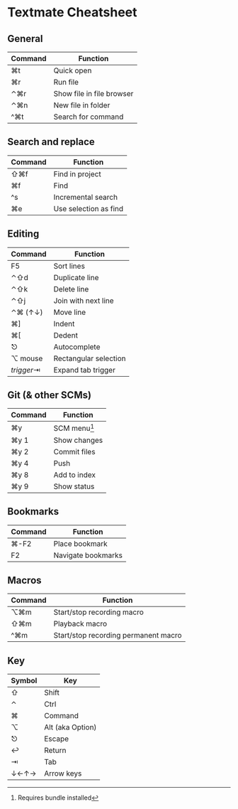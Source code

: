 # Textmate Cheatsheet

## General

|**Command**|**Function**|
|-|-|
|⌘t|Quick open|
|⌘r|Run file|
|⌃⌘r|Show file in file browser|
|⌃⌘n|New file in folder|
|^⌘t|Search for command|

## Search and replace

|**Command**|**Function**|
|-|-|
|⇧⌘f|Find in project|
|⌘f|Find|
|^s|Incremental search|
|⌘e|Use selection as find|

## Editing

|**Command**|**Function**|
|-|-|
|F5|Sort lines|
|⌃⇧d|Duplicate line|
|⌃⇧k|Delete line|
|⌃⇧j|Join with next line|
|⌃⌘ (↑↓)|Move line|
|⌘]|Indent|
|⌘[|Dedent|
|⎋|Autocomplete|
|⌥ mouse|Rectangular selection|
|*trigger*⇥|Expand tab trigger|

## Git (& other SCMs)

|**Command**|**Function**|
|-|-|
|⌘y|SCM menu[^bundle]|
|⌘y 1|Show changes|
|⌘y 2|Commit files|
|⌘y 4|Push|
|⌘y 8|Add to index|
|⌘y 9|Show status|

## Bookmarks

|**Command**|**Function**|
|-|-|
|⌘-F2|Place bookmark|
|F2|Navigate bookmarks|

## Macros

|**Command**|**Function**|
|-|-|
|⌥⌘m|Start/stop recording macro|
|⇧⌘m|Playback macro|
|^⌘m|Start/stop recording permanent macro|

## Key

|**Symbol**|**Key**|
|-|-|
|⇧|Shift|
|⌃|Ctrl|
|⌘|Command|
|⌥|Alt (aka Option)|
|⎋|Escape|
|↩|Return|
|⇥|Tab|
|↓←↑→|Arrow keys|

[^bundle]: Requires bundle installed
